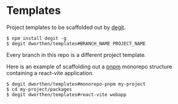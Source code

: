 # Templates

Project templates to be scaffolded out by [degit](https://www.npmjs.com/package/degit).

```
$ npm install degit -g
$ degit dworthen/templates#BRANCH_NAME PROJECT_NAME
```

Every branch in this repo is a different project template. 

Here is an example of scaffolding out a [pnpm](https://pnpm.io/) monorepo structure containing a react-vite application.

```
$ degit dworthen/templates#monorepo-pnpm my-project
$ cd my-project/packages
$ degit dworthen/templates#react-vite webapp
```